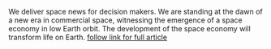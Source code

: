 We deliver space news for decision makers. We are standing at the dawn of a new era in commercial space, witnessing the emergence of a space economy in low Earth orbit.
The development of the space economy will transform life on Earth. [follow link for full article](https://drive.google.com/file/d/1GzCD_KEdhIJd3fRiTdCrtWEc7uoOyk_Y/view?usp=sharing)

